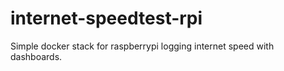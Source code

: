 # internet-speedtest-rpi
Simple docker stack for raspberrypi logging internet speed with dashboards.
